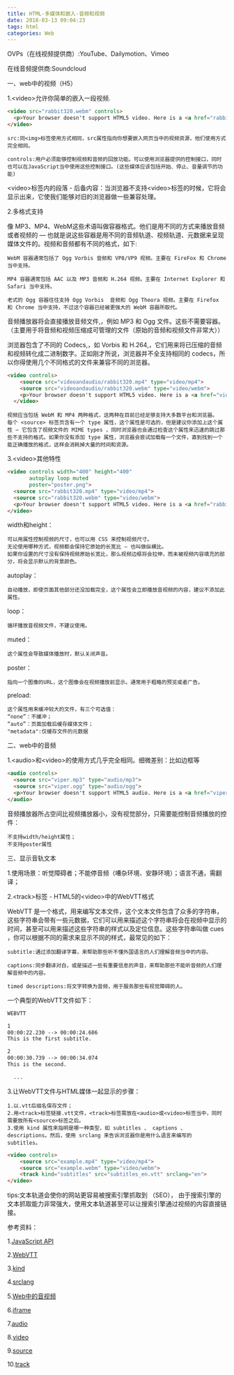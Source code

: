 ```yaml
---
title: HTML-多媒体和嵌入-音频和视频
date: 2018-03-13 09:04:23
tags: html
categories: Web
---
```


OVPs（在线视频提供商）:YouTube、Dailymotion、Vimeo

在线音频提供商:Soundcloud

一、web中的视频（H5）

1.&lt;video&gt;允许你简单的嵌入一段视频.

``` html
<video src="rabbit320.webm" controls>
  <p>Your browser doesn't support HTML5 video. Here is a <a href="rabbit320.webm">link to the video</a> instead.</p> 
</video>

```

	src:同<img>标签使用方式相同，src属性指向你想要嵌入网页当中的视频资源，他们使用方式完全相同。
	
	controls:用户必须能够控制视频和音频的回放功能。可以使用浏览器提供的控制接口，同时也可以在JavaScript当中使用这些控制接口。(这些媒体应该包括开始、停止、音量调节的功能)
	
&lt;video&gt;标签内的段落 - 后备内容：当浏览器不支持&lt;video&gt;标签的时候，它将会显示出来，它使我们能够对旧的浏览器做一些兼容处理。	
	
2.多格式支持

像 MP3、MP4、WebM这些术语叫做容器格式。他们是用不同的方式来播放音频或者视频的 — 也就是说这些容器是用不同的音频轨道、视频轨道、元数据来呈现媒体文件的。视频和音频都有不同的格式，如下:

	WebM 容器通常包括了 Ogg Vorbis 音频和 VP8/VP9 视频。主要在 FireFox 和 Chrome 当中支持。
	
	MP4 容器通常包括 AAC 以及 MP3 音频和 H.264 视频。主要在 Internet Explorer 和 Safari 当中支持。
	
	老式的 Ogg 容器往往支持 Ogg Vorbis  音频和 Ogg Theora 视频。主要在 Firefox 和 Chrome 当中支持，不过这个容器已经被更强大的 WebM 容器所取代。

音频播放器将会直接播放音频文件,，例如 MP3 和 Ogg 文件。这些不需要容器。（主要用于将音频和视频压缩成可管理的文件（原始的音频和视频文件非常大））

浏览器包含了不同的 Codecs,，如 Vorbis 和 H.264,，它们用来将已压缩的音频和视频转化成二进制数字。正如刚才所说，浏览器并不全支持相同的 codecs，所以你得使用几个不同格式的文件来兼容不同的浏览器。

``` html
<video controls>
    <source src="videoandaudio/rabbit320.mp4" type="video/mp4">
    <source src="videoandaudio/rabbit320.webm" type="video/webm">
    <p>Your browser doesn't support HTML5 video. Here is a <a href="videoandaudio/rabbit320.mp4">link to the video</a> instead.</p>
  </video>

```

	视频应当包括 WebM 和 MP4 两种格式，这两种在目前已经足够支持大多数平台和浏览器。
	每个 <source> 标签页含有一个 type 属性，这个属性是可选的，但是建议你添加上这个属性 — 它包含了视频文件的 MIME types ，同时浏览器也会通过检查这个属性来迅速的跳过那些不支持的格式。如果你没有添加 type 属性，浏览器会尝试加载每一个文件，直到找到一个能正确播放的格式，这样会消耗掉大量的时间和资源。
	
3.&lt;video&gt;其他特性

``` html
<video controls width="400" height="400"
       autoplay loop muted
       poster="poster.png">
  <source src="rabbit320.mp4" type="video/mp4">
  <source src="rabbit320.webm" type="video/webm">
  <p>Your browser doesn't support HTML5 video. Here is a <a href="rabbit320.mp4">link to the video</a> instead.</p>
</video>
```

width和height：
	
	可以用属性控制视频的尺寸，也可以用 CSS 来控制视频尺寸。
	无论使用哪种方式，视频都会保持它原始的长宽比 — 也叫做纵横比。
	如果你设置的尺寸没有保持视频原始长宽比，那么视频边框将会拉伸，而未被视频内容填充的部分，将会显示默认的背景颜色。

autoplay：
	
	自动播放，即使页面其他部分还没加载完全，这个属性会立即播放音视频的内容，建议不添加此属性。
	
loop：

	循环播放音视频文件，不建议使用。
	
muted：
	
	这个属性会导致媒体播放时，默认关闭声音。
	
poster：

	指向一个图像的URL，这个图像会在视频播放前显示。通常用于粗略的预览或者广告。

preload:

	这个属性用来缓冲较大的文件，有三个可选值：
	“none”：不缓冲；
	“auto”：页面加载后缓存媒体文件；
	"metadata":仅缓存文件的元数据
	
	
二、web中的音频

1.&lt;audio&gt;和&lt;video&gt;的使用方式几乎完全相同。细微差别：比如边框等

``` html
<audio controls>
  <source src="viper.mp3" type="audio/mp3">
  <source src="viper.ogg" type="audio/ogg">
  <p>Your browser doesn't support HTML5 audio. Here is a <a href="viper.mp3">link to the audio</a> instead.</p>
</audio>
```

音频播放器所占空间比视频播放器小，没有视觉部分，只需要能控制音频播放的控件：

	不支持width/height属性；
	不支持poster属性

三、显示音轨文本

1.使用场景：听觉障碍者；不能停音频（嘈杂环境、安静环境）；语言不通，需翻译；

2.&lt;track&gt;标签 - HTML5的&lt;video&gt;中的WebVTT格式

WebVTT 是一个格式，用来编写文本文件，这个文本文件包含了众多的字符串，这些字符串会带有一些元数据，它们可以用来描述这个字符串将会在视频中显示的时间，甚至可以用来描述这些字符串的样式以及定位信息。这些字符串叫做 cues ，你可以根据不同的需求来显示不同的样式，最常见的如下：
	
	subtitle:通过添加翻译字幕，来帮助那些听不懂外国语言的人们理解音频当中的内容。
	
	captions:同步翻译对白，或是描述一些有重要信息的声音，来帮助那些不能听音频的人们理解音频中的内容。
	
	timed descriptions:将文字转换为音频，用于服务那些有视觉障碍的人。
	

一个典型的WebVTT文件如下：

``` html
WEBVTT

1
00:00:22.230 --> 00:00:24.606
This is the first subtitle.

2
00:00:30.739 --> 00:00:34.074
This is the second.

  ...

```

3.让WebVTT文件与HTML媒体一起显示的步骤：

	1.以.vtt后缀名保存文件；
	2.用<track>标签链接.vtt文件，<track>标签需放在<audio>或<video>标签当中，同时需要放所有<source>标签之后。
	3.使用 kind 属性来指明是哪一种类型，如 subtitles 、 captions 、 descriptions。然后，使用 srclang 来告诉浏览器你是用什么语言来编写的 subtitles。


``` html
<video controls>
    <source src="example.mp4" type="video/mp4">
    <source src="example.webm" type="video/webm">
    <track kind="subtitles" src="subtitles_en.vtt" srclang="en">
</video>

```

tips:文本轨道会使你的网站更容易被搜索引擎抓取到 （SEO）， 由于搜索引擎的文本抓取能力非常强大，使用文本轨道甚至可以让搜索引擎通过视频的内容直接链接。

	
参考资料：

1.[JavaScript API](https://developer.mozilla.org/en-US/docs/Web/API/HTMLMediaElement)
	
2.[WebVTT](https://developer.mozilla.org/en-US/docs/Web/API/Web_Video_Text_Tracks_Format)
	
3.[kind](https://developer.mozilla.org/zh-CN/docs/Web/HTML/Element/track#attr-kind)

4.[srclang](https://developer.mozilla.org/zh-CN/docs/Web/HTML/Element/track#attr-srclang)

5.[Web中的音视频](https://developer.mozilla.org/zh-CN/docs/Learn/HTML/Multimedia_and_embedding/Video_and_audio_content)

6.[iframe](https://developer.mozilla.org/zh-CN/docs/Web/HTML/Element/iframe)

7.[audio](https://developer.mozilla.org/zh-CN/docs/Web/HTML/Element/audio)

8.[video](https://developer.mozilla.org/zh-CN/docs/Web/HTML/Element/video)

9.[source](https://developer.mozilla.org/zh-CN/docs/Web/HTML/Element/source)

10.[track](https://developer.mozilla.org/zh-CN/docs/Web/HTML/Element/track)
